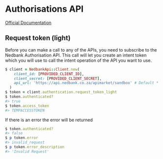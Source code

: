 # Authorisations API

[Official Documentation](https://apim.nedbank.co.za/static/docs/payments-auth)

## Request token (light)

Before you can make a call to any of the APIs, you need to subscribe to the Nedbank Authorisation API. This call will let you create an intent token which you will use to call the intent operation of the API you want to use.

```ruby
$ client = NedbankApi::Client.new(
    client_id: [PROVIDED_CLIENT_ID],
    client_secret: [PROVIDED_CLIENT_SECRET],
    api_url: 'https://api.nedbank.co.za/apimarket/sandbox' # Default * optional
  )
$ token = client.authentication.request_token_light
$ token.authenticated?
#> true
$ token.access_token
#> TEMPACCESSTOKEN
```

If there is an error the error will be returned

```ruby
$ token.authenticated?
#> false
$ p token.error
#> invalid_request
$ p token.error_description
#> 'Invalid Request'
```
